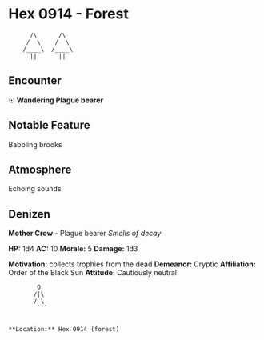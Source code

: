 # Hex 0914 - Forest
```
      /\      /\
     /  \    /  \
    /____\  /____\
      ||      ||
```

## Encounter

☉ **Wandering Plague bearer**

## Notable Feature

Babbling brooks

## Atmosphere

Echoing sounds

## Denizen

**Mother Crow** - Plague bearer
*Smells of decay*

**HP:** 1d4 **AC:** 10 **Morale:** 5
**Damage:** 1d3

**Motivation:** collects trophies from the dead
**Demeanor:** Cryptic
**Affiliation:** Order of the Black Sun
**Attitude:** Cautiously neutral

```
        O
       /|\
       / \
        ```


**Location:** Hex 0914 (forest)
